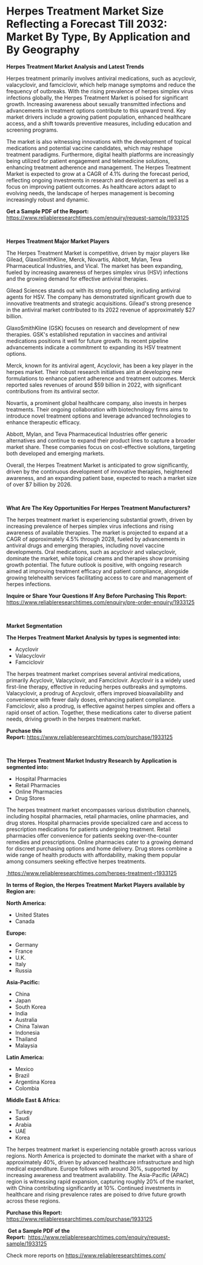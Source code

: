 <p><h1>Herpes Treatment Market Size Reflecting a Forecast Till 2032: Market By Type, By Application and By Geography</h1></p><p><strong>Herpes Treatment Market Analysis and Latest Trends</strong></p>
<p><p>Herpes treatment primarily involves antiviral medications, such as acyclovir, valacyclovir, and famciclovir, which help manage symptoms and reduce the frequency of outbreaks. With the rising prevalence of herpes simplex virus infections globally, the Herpes Treatment Market is poised for significant growth. Increasing awareness about sexually transmitted infections and advancements in treatment options contribute to this upward trend. Key market drivers include a growing patient population, enhanced healthcare access, and a shift towards preventive measures, including education and screening programs.</p><p>The market is also witnessing innovations with the development of topical medications and potential vaccine candidates, which may reshape treatment paradigms. Furthermore, digital health platforms are increasingly being utilized for patient engagement and telemedicine solutions, enhancing treatment adherence and management. The Herpes Treatment Market is expected to grow at a CAGR of 4.1% during the forecast period, reflecting ongoing investments in research and development as well as a focus on improving patient outcomes. As healthcare actors adapt to evolving needs, the landscape of herpes management is becoming increasingly robust and dynamic.</p></p>
<p><strong>Get a Sample PDF of the Report:&nbsp;</strong> <a href="https://www.reliableresearchtimes.com/enquiry/request-sample/1933125?utm_campaign=3355&utm_medium=2&utm_source=Github&utm_content=ia&utm_term=08032025&utm_id=herpes-treatment">https://www.reliableresearchtimes.com/enquiry/request-sample/1933125</a></p>
<p>&nbsp;</p>
<p><strong>Herpes Treatment Major Market Players</strong></p>
<p><p>The Herpes Treatment Market is competitive, driven by major players like Gilead, GlaxoSmithKline, Merck, Novartis, Abbott, Mylan, Teva Pharmaceutical Industries, and Vical. The market has been expanding, fueled by increasing awareness of herpes simplex virus (HSV) infections and the growing demand for effective antiviral therapies.</p><p>Gilead Sciences stands out with its strong portfolio, including antiviral agents for HSV. The company has demonstrated significant growth due to innovative treatments and strategic acquisitions. Gilead's strong presence in the antiviral market contributed to its 2022 revenue of approximately $27 billion.</p><p>GlaxoSmithKline (GSK) focuses on research and development of new therapies. GSK's established reputation in vaccines and antiviral medications positions it well for future growth. Its recent pipeline advancements indicate a commitment to expanding its HSV treatment options.</p><p>Merck, known for its antiviral agent, Acyclovir, has been a key player in the herpes market. Their robust research initiatives aim at developing new formulations to enhance patient adherence and treatment outcomes. Merck reported sales revenues of around $59 billion in 2022, with significant contributions from its antiviral sector.</p><p>Novartis, a prominent global healthcare company, also invests in herpes treatments. Their ongoing collaboration with biotechnology firms aims to introduce novel treatment options and leverage advanced technologies to enhance therapeutic efficacy.</p><p>Abbott, Mylan, and Teva Pharmaceutical Industries offer generic alternatives and continue to expand their product lines to capture a broader market share. These companies focus on cost-effective solutions, targeting both developed and emerging markets.</p><p>Overall, the Herpes Treatment Market is anticipated to grow significantly, driven by the continuous development of innovative therapies, heightened awareness, and an expanding patient base, expected to reach a market size of over $7 billion by 2026.</p></p>
<p>&nbsp;</p>
<p><strong>What Are The Key Opportunities For Herpes Treatment Manufacturers?</strong></p>
<p><p>The herpes treatment market is experiencing substantial growth, driven by increasing prevalence of herpes simplex virus infections and rising awareness of available therapies. The market is projected to expand at a CAGR of approximately 4.5% through 2028, fueled by advancements in antiviral drugs and emerging therapies, including novel vaccine developments. Oral medications, such as acyclovir and valacyclovir, dominate the market, while topical creams and therapies show promising growth potential. The future outlook is positive, with ongoing research aimed at improving treatment efficacy and patient compliance, alongside growing telehealth services facilitating access to care and management of herpes infections.</p></p>
<p><strong>Inquire or Share Your Questions If Any Before Purchasing This Report:</strong> <a href="https://www.reliableresearchtimes.com/enquiry/pre-order-enquiry/1933125?utm_campaign=3355&utm_medium=2&utm_source=Github&utm_content=ia&utm_term=08032025&utm_id=herpes-treatment">https://www.reliableresearchtimes.com/enquiry/pre-order-enquiry/1933125</a></p>
<p>&nbsp;</p>
<p><strong>Market Segmentation</strong></p>
<p><strong>The Herpes Treatment Market Analysis by types is segmented into:</strong></p>
<p><ul><li>Acyclovir</li><li>Valacyclovir</li><li>Famciclovir</li></ul></p>
<p><p>The herpes treatment market comprises several antiviral medications, primarily Acyclovir, Valacyclovir, and Famciclovir. Acyclovir is a widely used first-line therapy, effective in reducing herpes outbreaks and symptoms. Valacyclovir, a prodrug of Acyclovir, offers improved bioavailability and convenience with fewer daily doses, enhancing patient compliance. Famciclovir, also a prodrug, is effective against herpes simplex and offers a rapid onset of action. Together, these medications cater to diverse patient needs, driving growth in the herpes treatment market.</p></p>
<p><strong>Purchase this Report:&nbsp;</strong><a href="https://www.reliableresearchtimes.com/purchase/1933125?utm_campaign=3355&utm_medium=2&utm_source=Github&utm_content=ia&utm_term=08032025&utm_id=herpes-treatment">https://www.reliableresearchtimes.com/purchase/1933125</a></p>
<p>&nbsp;</p>
<p><strong>The Herpes Treatment Market Industry Research by Application is segmented into:</strong></p>
<p><ul><li>Hospital Pharmacies</li><li>Retail Pharmacies</li><li>Online Pharmacies</li><li>Drug Stores</li></ul></p>
<p><p>The herpes treatment market encompasses various distribution channels, including hospital pharmacies, retail pharmacies, online pharmacies, and drug stores. Hospital pharmacies provide specialized care and access to prescription medications for patients undergoing treatment. Retail pharmacies offer convenience for patients seeking over-the-counter remedies and prescriptions. Online pharmacies cater to a growing demand for discreet purchasing options and home delivery. Drug stores combine a wide range of health products with affordability, making them popular among consumers seeking effective herpes treatments.</p></p>
<p><a href="https://www.reliableresearchtimes.com/herpes-treatment-r1933125?utm_campaign=3355&utm_medium=2&utm_source=Github&utm_content=ia&utm_term=08032025&utm_id=herpes-treatment">&nbsp;https://www.reliableresearchtimes.com/herpes-treatment-r1933125</a></p>
<p><strong>In terms of Region, the Herpes Treatment Market Players available by Region are:</strong></p>
<p>
    <p> <strong> North America: </strong>
        <ul>
            <li>United States</li>
            <li>Canada</li>
        </ul>
        </p> 
    <p> <strong> Europe: </strong>
        <ul>
            <li>Germany</li>
            <li>France</li>
            <li>U.K.</li>
            <li>Italy</li>
            <li>Russia</li>
        </ul>
        </p> 
    <p> <strong> Asia-Pacific: </strong>
        <ul>
            <li>China</li>
            <li>Japan</li>
            <li>South Korea</li>
            <li>India</li>
            <li>Australia</li>
            <li>China Taiwan</li>
            <li>Indonesia</li>
            <li>Thailand</li>
            <li>Malaysia</li>
        </ul>
        </p> 
    <p> <strong> Latin America: </strong>
        <ul>
            <li>Mexico</li>
            <li>Brazil</li>
            <li>Argentina Korea</li>
            <li>Colombia</li>
        </ul>
        </p> 
    <p> <strong> Middle East & Africa: </strong>
        <ul>
            <li>Turkey</li>
            <li>Saudi</li>
            <li>Arabia</li>
            <li>UAE</li>
            <li>Korea</li>
        </ul>
    </p>
    </p>
<p><p>The herpes treatment market is experiencing notable growth across various regions. North America is projected to dominate the market with a share of approximately 40%, driven by advanced healthcare infrastructure and high medical expenditure. Europe follows with around 30%, supported by increasing awareness and treatment availability. The Asia-Pacific (APAC) region is witnessing rapid expansion, capturing roughly 20% of the market, with China contributing significantly at 10%. Continued investments in healthcare and rising prevalence rates are poised to drive future growth across these regions.</p></p>
<p><strong>Purchase this Report: </strong><a href="https://www.reliableresearchtimes.com/purchase/1933125?utm_campaign=3355&utm_medium=2&utm_source=Github&utm_content=ia&utm_term=08032025&utm_id=herpes-treatment">https://www.reliableresearchtimes.com/purchase/1933125</a></p>
<p>&nbsp;<strong>Get a Sample PDF of the Report:&nbsp;&nbsp;</strong><a href="https://www.reliableresearchtimes.com/enquiry/request-sample/1933125?utm_campaign=3355&utm_medium=2&utm_source=Github&utm_content=ia&utm_term=08032025&utm_id=herpes-treatment">https://www.reliableresearchtimes.com/enquiry/request-sample/1933125</a></p>
<p><strong></strong></p>
<p>Check more reports on <a href="https://www.reliableresearchtimes.com/?utm_campaign=3355&utm_medium=2&utm_source=Github&utm_content=ia&utm_term=08032025&utm_id=herpes-treatment">https://www.reliableresearchtimes.com/</a></p>